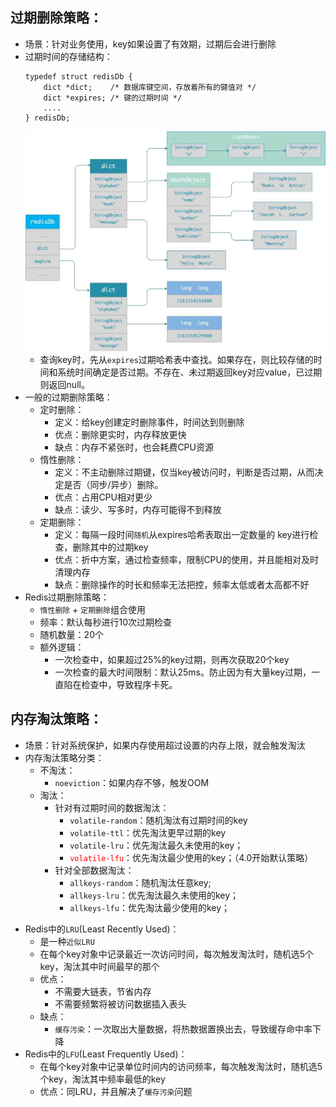 ## 过期删除策略：
* 场景：针对业务使用，key如果设置了有效期，过期后会进行删除
* 过期时间的存储结构：
    ```
    typedef struct redisDb {
        dict *dict;    /* 数据库键空间，存放着所有的键值对 */
        dict *expires; /* 键的过期时间 */
        ....
    } redisDb;
    ```
    ![Img](./IMG/04.%20淘汰策略.md/img-20240523154959.png)
    - 查询key时，先从`expires`过期哈希表中查找。如果存在，则比较存储的时间和系统时间确定是否过期。不存在、未过期返回key对应value，已过期则返回null。
* 一般的过期删除策略：
    * 定时删除：
        * 定义：给key创建定时删除事件，时间达到则删除
        * 优点：删除更实时，内存释放更快
        * 缺点：内存不紧张时，也会耗费CPU资源
    * 惰性删除：
        * 定义：不主动删除过期键，仅当key被访问时，判断是否过期，从而决定是否（同步/异步）删除。
        * 优点：占用CPU相对更少
        * 缺点：读少、写多时，内存可能得不到释放
    * 定期删除：
        * 定义：每隔一段时间`随机`从expires哈希表取出一定数量的 key进行检查，删除其中的过期key
        * 优点：折中方案，通过检查频率，限制CPU的使用，并且能相对及时清理内存
        * 缺点：删除操作的时长和频率无法把控，频率太低或者太高都不好
* Redis过期删除策略：
    *  `惰性删除` + `定期删除`组合使用
    * 频率：默认每秒进行10次过期检查
    * 随机数量：20个
    * 额外逻辑：
        * 一次检查中，如果超过25%的key过期，则再次获取20个key
        * 一次检查的最大时间限制：默认25ms。防止因为有大量key过期，一直陷在检查中，导致程序卡死。

## 内存淘汰策略：
* 场景：针对系统保护，如果内存使用超过设置的内存上限，就会触发淘汰
* 内存淘汰策略分类：
    * 不淘汰：
        * `noeviction`：如果内存不够，触发OOM
    * 淘汰：
        * 针对有过期时间的数据淘汰：
            - `volatile-random`：随机淘汰有过期时间的key
            - `volatile-ttl`：优先淘汰更早过期的key
            - `volatile-lru`：优先淘汰最久未使用的key；
            - <font color="ff0000">`volatile-lfu`</font>：优先淘汰最少使用的key；（4.0开始默认策略）
        * 针对全部数据淘汰：
            - `allkeys-random`：随机淘汰任意key;
            - `allkeys-lru`：优先淘汰最久未使用的key；
            - `allkeys-lfu`：优先淘汰最少使用的key；
- Redis中的`LRU`(Least Recently Used)：
    - 是一种`近似LRU`
    - 在每个key对象中记录最近一次访问时间，每次触发淘汰时，随机选5个key，淘汰其中时间最早的那个
    - 优点：
        - 不需要大链表，节省内存
        - 不需要频繁将被访问数据插入表头
    - 缺点：
        - `缓存污染`：一次取出大量数据，将热数据置换出去，导致缓存命中率下降
- Redis中的`LFU`(Least Frequently Used)：
    - 在每个key对象中记录单位时间内的访问频率，每次触发淘汰时，随机选5个key，淘汰其中频率最低的key
    - 优点：同LRU，并且解决了`缓存污染`问题